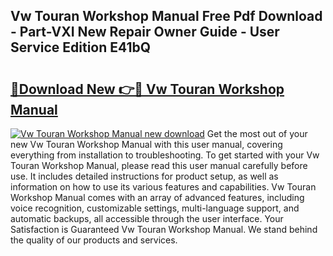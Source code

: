 ## Vw Touran Workshop Manual Free Pdf Download - Part-VXI New Repair Owner Guide - User Service Edition E41bQ

# <h2><a href="http://bc7446.oget.top/?id=Vw+Touran+Workshop+Manual">🔗Download New 👉🔴 Vw Touran Workshop Manual</a></h2>

[![Vw Touran Workshop Manual new download](https://i.imgur.com/5g1atiW.png)](http://bc7446.oget.top/?id=Vw+Touran+Workshop+Manual)
Get the most out of your new Vw Touran Workshop Manual with this user manual, covering everything from installation to troubleshooting. To get started with your Vw Touran Workshop Manual, please read this user manual carefully before use. It includes detailed instructions for product setup, as well as information on how to use its various features and capabilities. Vw Touran Workshop Manual comes with an array of advanced features, including voice recognition, customizable settings, multi-language support, and automatic backups, all accessible through the user interface. Your Satisfaction is Guaranteed Vw Touran Workshop Manual. We stand behind the quality of our products and services.
